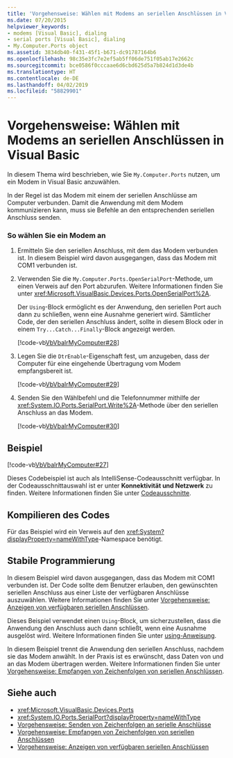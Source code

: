 ```yaml
---
title: 'Vorgehensweise: Wählen mit Modems an seriellen Anschlüssen in Visual Basic'
ms.date: 07/20/2015
helpviewer_keywords:
- modems [Visual Basic], dialing
- serial ports [Visual Basic], dialing
- My.Computer.Ports object
ms.assetid: 3834db40-f431-45f1-b671-dc91787164b6
ms.openlocfilehash: 98c35e3fc7e2ef5ab5ff06de751f05ab17e2662c
ms.sourcegitcommit: bce0586f0cccaae6d6cbd625d5a7b824d1d3de4b
ms.translationtype: HT
ms.contentlocale: de-DE
ms.lasthandoff: 04/02/2019
ms.locfileid: "58829901"
---
```

# <a name="how-to-dial-modems-attached-to-serial-ports-in-visual-basic"></a>Vorgehensweise: Wählen mit Modems an seriellen Anschlüssen in Visual Basic
In diesem Thema wird beschrieben, wie Sie `My.Computer.Ports` nutzen, um ein Modem in Visual Basic anzuwählen.  
  
 In der Regel ist das Modem mit einem der seriellen Anschlüsse am Computer verbunden. Damit die Anwendung mit dem Modem kommunizieren kann, muss sie Befehle an den entsprechenden seriellen Anschluss senden.  
  
### <a name="to-dial-a-modem"></a>So wählen Sie ein Modem an  
  
1.  Ermitteln Sie den seriellen Anschluss, mit dem das Modem verbunden ist. In diesem Beispiel wird davon ausgegangen, dass das Modem mit COM1 verbunden ist.  
  
2.  Verwenden Sie die `My.Computer.Ports.OpenSerialPort`-Methode, um einen Verweis auf den Port abzurufen. Weitere Informationen finden Sie unter <xref:Microsoft.VisualBasic.Devices.Ports.OpenSerialPort%2A>.  
  
     Der `Using`-Block ermöglicht es der Anwendung, den seriellen Port auch dann zu schließen, wenn eine Ausnahme generiert wird. Sämtlicher Code, der den seriellen Anschluss ändert, sollte in diesem Block oder in einem `Try...Catch...Finally`-Block angezeigt werden.  
  
     [!code-vb[VbVbalrMyComputer#28](~/samples/snippets/visualbasic/VS_Snippets_VBCSharp/VbVbalrMyComputer/VB/Class2.vb#28)]  
  
3.  Legen Sie die `DtrEnable`-Eigenschaft fest, um anzugeben, dass der Computer für eine eingehende Übertragung vom Modem empfangsbereit ist.  
  
     [!code-vb[VbVbalrMyComputer#29](~/samples/snippets/visualbasic/VS_Snippets_VBCSharp/VbVbalrMyComputer/VB/Class2.vb#29)]  
  
4.  Senden Sie den Wählbefehl und die Telefonnummer mithilfe der <xref:System.IO.Ports.SerialPort.Write%2A>-Methode über den seriellen Anschluss an das Modem.  
  
     [!code-vb[VbVbalrMyComputer#30](~/samples/snippets/visualbasic/VS_Snippets_VBCSharp/VbVbalrMyComputer/VB/Class2.vb#30)]  
  
## <a name="example"></a>Beispiel  
 [!code-vb[VbVbalrMyComputer#27](~/samples/snippets/visualbasic/VS_Snippets_VBCSharp/VbVbalrMyComputer/VB/Class2.vb#27)]  
  
 Dieses Codebeispiel ist auch als IntelliSense-Codeausschnitt verfügbar. In der Codeausschnittauswahl ist er unter **Konnektivität und Netzwerk** zu finden. Weitere Informationen finden Sie unter [Codeausschnitte](/visualstudio/ide/code-snippets).  
  
## <a name="compiling-the-code"></a>Kompilieren des Codes  
 Für das Beispiel wird ein Verweis auf den <xref:System?displayProperty=nameWithType>-Namespace benötigt.  
  
## <a name="robust-programming"></a>Stabile Programmierung  
 In diesem Beispiel wird davon ausgegangen, dass das Modem mit COM1 verbunden ist. Der Code sollte dem Benutzer erlauben, den gewünschten seriellen Anschluss aus einer Liste der verfügbaren Anschlüsse auszuwählen. Weitere Informationen finden Sie unter [Vorgehensweise: Anzeigen von verfügbaren seriellen Anschlüssen](../../../../visual-basic/developing-apps/programming/computer-resources/how-to-show-available-serial-ports.md).  
  
 Dieses Beispiel verwendet einen `Using`-Block, um sicherzustellen, dass die Anwendung den Anschluss auch dann schließt, wenn eine Ausnahme ausgelöst wird. Weitere Informationen finden Sie unter [using-Anweisung](../../../../visual-basic/language-reference/statements/using-statement.md).  
  
 In diesem Beispiel trennt die Anwendung den seriellen Anschluss, nachdem sie das Modem anwählt. In der Praxis ist es erwünscht, dass Daten von und an das Modem übertragen werden. Weitere Informationen finden Sie unter [Vorgehensweise: Empfangen von Zeichenfolgen von seriellen Anschlüssen](../../../../visual-basic/developing-apps/programming/computer-resources/how-to-receive-strings-from-serial-ports.md).  
  
## <a name="see-also"></a>Siehe auch

- <xref:Microsoft.VisualBasic.Devices.Ports>
- <xref:System.IO.Ports.SerialPort?displayProperty=nameWithType>
- [Vorgehensweise: Senden von Zeichenfolgen an serielle Anschlüsse](../../../../visual-basic/developing-apps/programming/computer-resources/how-to-send-strings-to-serial-ports.md)
- [Vorgehensweise: Empfangen von Zeichenfolgen von seriellen Anschlüssen](../../../../visual-basic/developing-apps/programming/computer-resources/how-to-receive-strings-from-serial-ports.md)
- [Vorgehensweise: Anzeigen von verfügbaren seriellen Anschlüssen](../../../../visual-basic/developing-apps/programming/computer-resources/how-to-show-available-serial-ports.md)
